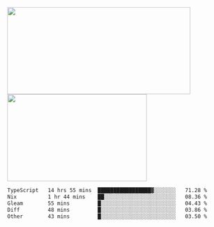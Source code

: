 <a href="https://github.com/anuraghazra/github-readme-stats">
  <img height=200 width=420 align="center" src="https://github-readme-stats.vercel.app/api?username=airRnot1106&hide_title=true&show_icons=true&rank_icon=github" />
</a>
<a href="https://github.com/anuraghazra/convoychat">
  <img height=200 width=320 align="center" src="https://github-readme-stats.vercel.app/api/top-langs/?username=airRnot1106&hide_title=true&layout=compact&hide=html,css" />
</a>

<!--START_SECTION:waka-->

```txt
TypeScript   14 hrs 55 mins  █████████████████▓░░░░░░░   71.28 %
Nix          1 hr 44 mins    ██░░░░░░░░░░░░░░░░░░░░░░░   08.36 %
Gleam        55 mins         █░░░░░░░░░░░░░░░░░░░░░░░░   04.43 %
Diff         48 mins         █░░░░░░░░░░░░░░░░░░░░░░░░   03.86 %
Other        43 mins         █░░░░░░░░░░░░░░░░░░░░░░░░   03.50 %
```

<!--END_SECTION:waka-->
